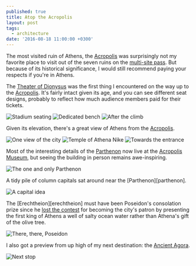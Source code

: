 ```yaml
---
published: true
title: Atop the Acropolis
layout: post
tags:
  - architecture
date: '2016-08-18 11:00:00 +0300'
---
```

The most visited ruin of Athens, the [Acropolis][acropolis] was surprisingly not my favorite place to visit out of the seven ruins on the [multi-site pass](/athens-day-1). But because of its historical significance, I would still recommend paying your respects if you're in Athens.

<!--more-->

The [Theater of Dionysus][theater-dionysus] was the first thing I encountered on the way up to the [Acropolis][acropolis]. It's fairly intact given its age, and you can see different seat designs, probably to reflect how much audience members paid for their tickets.

![Stadium seating]({{site.baseurl}}/images/2016/08/18/atop-the-acropolis/dionysus-stadium.jpeg)
![Dedicated bench]({{site.baseurl}}/images/2016/08/18/atop-the-acropolis/dionysus-bench.jpeg)
![After the climb]({{site.baseurl}}/images/2016/08/18/atop-the-acropolis/dionysus-above.jpeg)

Given its elevation, there's a great view of Athens from the [Acropolis][acropolis].

![One view of the city]({{site.baseurl}}/images/2016/08/18/atop-the-acropolis/views-00.jpeg)
![Temple of Athena Nike]({{site.baseurl}}/images/2016/08/18/atop-the-acropolis/views-01.jpeg)
![Towards the entrance]({{site.baseurl}}/images/2016/08/18/atop-the-acropolis/views-02.jpeg)

Most of the interesting details of the [Parthenon](https://en.m.wikipedia.org/wiki/Parthenon) now live at the [Acropolis Museum](/trip-to-athens), but seeing the building in person remains awe-inspiring.

![The one and only Parthenon]({{site.baseurl}}/images/2016/08/18/atop-the-acropolis/parthenon.jpeg)

A tidy pile of column capitals sat around near the [Parthenon][parthenon].

![A capital idea]({{site.baseurl}}/images/2016/08/18/atop-the-acropolis/parthenon-capitals.jpeg)

The [Erechtheion][erechtheion] must have been Poseidon's consolation prize since he [lost the contest](http://www.paleothea.com/Myths/Athens.html) for becoming the city's patron by presenting the first king of Athens a well of salty ocean water rather than Athena's gift of the olive tree.

![There, there, Poseidon]({{site.baseurl}}/images/2016/08/18/atop-the-acropolis/erechtheion.jpeg)

I also got a preview from up high of my next destination: the [Ancient Agora](https://en.wikipedia.org/wiki/Ancient_Agora_of_Athens).

![Next stop]({{site.baseurl}}/images/2016/08/18/atop-the-acropolis/ancient-agora.jpeg)

[acropolis]: https://en.wikipedia.org/wiki/Acropolis_of_Athens
[erechteion]: https://en.wikipedia.org/wiki/Erechtheion
[theater-dionysus]: https://en.wikipedia.org/wiki/Theatre_of_Dionysus